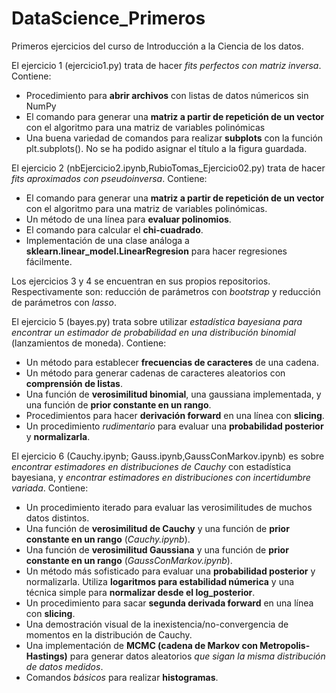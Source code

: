 # DataScience_Primeros
Primeros ejercicios del curso de Introducción a la Ciencia de los datos.

El ejercicio 1 (ejercicio1.py) trata de hacer *fits perfectos con matriz inversa*. Contiene:
- Procedimiento para **abrir archivos** con listas de datos númericos sin NumPy
- El comando para generar una **matriz a partir de repetición de un vector** con el algoritmo para una matriz de variables polinómicas
- Una buena variedad de comandos para realizar **subplots** con la función plt.subplots(). No se ha podido asignar el título a la figura guardada.

El ejercicio 2 (nbEjercicio2.ipynb,RubioTomas_Ejercicio02.py) trata de hacer *fits aproximados con pseudoinversa*. Contiene:
- El comando para generar una **matriz a partir de repetición de un vector** con el algoritmo para una matriz de variables polinómicas.
- Un método de una línea para **evaluar polinomios**.
- El comando para calcular el **chi-cuadrado**.
- Implementación de una clase análoga a **sklearn.linear_model.LinearRegresion** para hacer regresiones fácilmente.

Los ejercicios 3 y 4 se encuentran en sus propios repositorios. Respectivamente son: reducción de parámetros con *bootstrap* y reducción de parámetros con *lasso*.

El ejercicio 5 (bayes.py) trata sobre utilizar *estadística bayesiana para encontrar un estimador de probabilidad en una distribución binomial* (lanzamientos de moneda). Contiene:
- Un método para establecer **frecuencias de caracteres** de una cadena.
- Un método para generar cadenas de caracteres aleatorios con **comprensión de listas**.
- Una función de **verosimilitud binomial**, una gaussiana implementada, y una función de **prior constante en un rango**.
- Procedimientos para hacer **derivación forward** en una línea con **slicing**.
- Un procedimiento *rudimentario* para evaluar una **probabilidad posterior** y **normalizarla**.

El ejercicio 6 (Cauchy.ipynb; Gauss.ipynb,GaussConMarkov.ipynb) es sobre *encontrar estimadores en distribuciones de Cauchy* con estadística bayesiana, y *encontrar estimadores en distribuciones con incertidumbre variada*. Contiene:
- Un procedimiento iterado para evaluar las verosimilitudes de muchos datos distintos.
- Una función de **verosimilitud de Cauchy** y una función de **prior constante en un rango** (*Cauchy.ipynb*).
- Una función de **verosimilitud Gaussiana** y una función de **prior constante en un rango** (*GaussConMarkov.ipynb*).
- Un método más sofisticado para evaluar una **probabilidad posterior** y normalizarla. Utiliza **logaritmos para estabilidad númerica** y una técnica simple para **normalizar desde el log_posterior**.
- Un procedimiento para sacar **segunda derivada forward** en una línea con **slicing**.
- Una demostración visual de la inexistencia/no-convergencia de momentos en la distribución de Cauchy.
- Una implementación de **MCMC (cadena de Markov con Metropolis-Hastings)** para generar datos aleatorios *que sigan la misma distribución de datos medidos*.
- Comandos *básicos* para realizar **histogramas**.